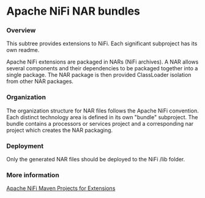 Apache NiFi NAR bundles
==========

### Overview

This subtree provides extensions to NiFi.  Each significant subproject has its own readme.

Apache NiFi extensions are packaged in NARs (NiFi archives). A NAR allows several components and their dependencies to be
packaged together into a single package. The NAR package is then provided ClassLoader isolation from other NAR packages. 

### Organization

The organization structure for NAR files follows the Apache NiFi convention.  Each distinct technology area is defined
in its own "bundle" subproject.  The bundle contains a processors or services project and a corresponding nar project which
creates the NAR packaging.

### Deployment

Only the generated NAR files should be deployed to the NiFi /lib folder. 

### More information

[Apache NiFi Maven Projects for Extensions](https://cwiki.apache.org/confluence/display/NIFI/Maven+Projects+for+Extensions)

